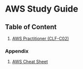 # AWS Study Guide

## Table of Content

1. [AWS Practitioner (CLF-C02)](docs/CLF-C02/README.md)

### Appendix

1. [AWS Cheat Sheet](docs/Cheatsheet.md)